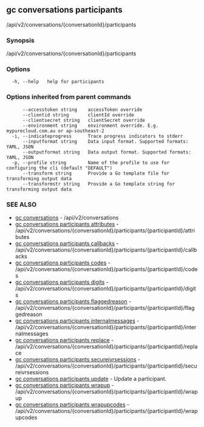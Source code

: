 ## gc conversations participants

/api/v2/conversations/{conversationId}/participants

### Synopsis

/api/v2/conversations/{conversationId}/participants

### Options

```
  -h, --help   help for participants
```

### Options inherited from parent commands

```
      --accesstoken string    accessToken override
      --clientid string       clientId override
      --clientsecret string   clientSecret override
      --environment string    environment override. E.g. mypurecloud.com.au or ap-southeast-2
  -i, --indicateprogress      Trace progress indicators to stderr
      --inputformat string    Data input format. Supported formats: YAML, JSON
      --outputformat string   Data output format. Supported formats: YAML, JSON
  -p, --profile string        Name of the profile to use for configuring the cli (default "DEFAULT")
      --transform string      Provide a Go template file for transforming output data
      --transformstr string   Provide a Go template string for transforming output data
```

### SEE ALSO

* [gc conversations](gc_conversations.html)	 - /api/v2/conversations
* [gc conversations participants attributes](gc_conversations_participants_attributes.html)	 - /api/v2/conversations/{conversationId}/participants/{participantId}/attributes
* [gc conversations participants callbacks](gc_conversations_participants_callbacks.html)	 - /api/v2/conversations/{conversationId}/participants/{participantId}/callbacks
* [gc conversations participants codes](gc_conversations_participants_codes.html)	 - /api/v2/conversations/{conversationId}/participants/{participantId}/codes
* [gc conversations participants digits](gc_conversations_participants_digits.html)	 - /api/v2/conversations/{conversationId}/participants/{participantId}/digits
* [gc conversations participants flaggedreason](gc_conversations_participants_flaggedreason.html)	 - /api/v2/conversations/{conversationId}/participants/{participantId}/flaggedreason
* [gc conversations participants internalmessages](gc_conversations_participants_internalmessages.html)	 - /api/v2/conversations/{conversationId}/participants/{participantId}/internalmessages
* [gc conversations participants replace](gc_conversations_participants_replace.html)	 - /api/v2/conversations/{conversationId}/participants/{participantId}/replace
* [gc conversations participants secureivrsessions](gc_conversations_participants_secureivrsessions.html)	 - /api/v2/conversations/{conversationId}/participants/{participantId}/secureivrsessions
* [gc conversations participants update](gc_conversations_participants_update.html)	 - Update a participant.
* [gc conversations participants wrapup](gc_conversations_participants_wrapup.html)	 - /api/v2/conversations/{conversationId}/participants/{participantId}/wrapup
* [gc conversations participants wrapupcodes](gc_conversations_participants_wrapupcodes.html)	 - /api/v2/conversations/{conversationId}/participants/{participantId}/wrapupcodes


